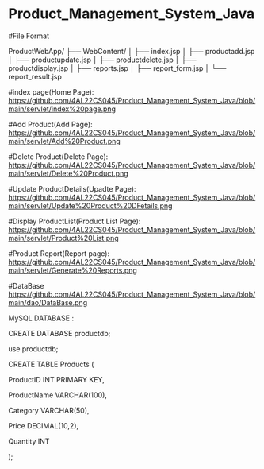 # Product_Management_System_Java

#File Format

ProductWebApp/
├── WebContent/
│ ├── index.jsp
│ ├── productadd.jsp
│ ├── productupdate.jsp
│ ├── productdelete.jsp
│ ├── productdisplay.jsp
│ ├── reports.jsp
│ ├── report_form.jsp
│ └── report_result.jsp


#index page(Home Page):
https://github.com/4AL22CS045/Product_Management_System_Java/blob/main/servlet/index%20page.png

#Add Product(Add Page):
https://github.com/4AL22CS045/Product_Management_System_Java/blob/main/servlet/Add%20Product.png

#Delete Product(Delete Page):
https://github.com/4AL22CS045/Product_Management_System_Java/blob/main/servlet/Delete%20Product.png

#Update ProductDetails(Upadte Page):
https://github.com/4AL22CS045/Product_Management_System_Java/blob/main/servlet/Update%20Product%20DFetails.png

#Display ProductList(Product List Page):
https://github.com/4AL22CS045/Product_Management_System_Java/blob/main/servlet/Product%20List.png

#Product Report(Report page):
https://github.com/4AL22CS045/Product_Management_System_Java/blob/main/servlet/Generate%20Reports.png

#DataBase
https://github.com/4AL22CS045/Product_Management_System_Java/blob/main/dao/DataBase.png

MySQL DATABASE :

CREATE DATABASE productdb;

use productdb;

CREATE TABLE Products (

ProductID INT PRIMARY KEY,

ProductName VARCHAR(100),

Category VARCHAR(50),

Price DECIMAL(10,2),

Quantity INT

);

